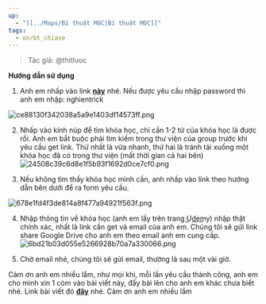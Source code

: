 ```yaml
---
up:
  - "[[../Maps/Bí thuật MOC|Bí thuật MOC]]"
tags:
  - on/bt_chiase
---
```


> Tác giả: @thitluoc

**Hướng dẫn sử dụng**

1. Anh em nhấp vào link [**này**](https://justpaste.it/redirect/3la08/https%3A%2F%2Fairtable.com%2FapprpaSZXzAd4VLFj%2FshrEpA8lB1sXMLrHT%2Ftbl0t2ZrwPIzWObHn) nhé. Nếu được yêu cầu nhập password thì anh em nhập: nghientrick

![ce88130f342038a5a9e1403df14573ff.png](https://justpaste.it/img/ce88130f342038a5a9e1403df14573ff.png)

2. Nhấp vào kính núp để tìm khóa học, chỉ cần 1-2 từ của khóa học là được rồi. Anh em bắt buộc phải tìm kiếm trong thư viện của group trước khi yêu cầu get link. Thứ nhất là vừa nhanh, thứ hai là tránh tải xuống một khóa học đã có trong thư viện (mất thời gian cả hai bên) ![24508c39c6d8e1f5b93f1692d0ce7cf0.png](https://justpaste.it/img/24508c39c6d8e1f5b93f1692d0ce7cf0.png)

3. Nếu không tìm thấy khóa học mình cần, anh nhấp vào link theo hướng dẫn bên dưới để ra form yêu cầu.

![678e1fd4f3de814a8f477a94921f563f.png](https://justpaste.it/img/678e1fd4f3de814a8f477a94921f563f.png)

4. Nhập thông tin về khóa học (anh em lấy trên trang U͟d͟e͟m͟y) nhập thật chính xác, nhất là link cần get và email của anh em. Chúng tôi sẽ gửi link share Google Drive cho anh em theo email anh em cung cấp. ![6bd21b03d055e5266928b70a7a330066.png](https://justpaste.it/img/6bd21b03d055e5266928b70a7a330066.png)

5. Chờ email nhé, chúng tôi sẽ gửi email, thường là sau một vài giờ.

Cảm ơn anh em nhiều lắm, như mọi khi, mỗi lần yêu cầu thành công, anh em cho mình xin 1 còm vào bài viết này, đẩy bài lên cho anh em khác chưa biết nhé. Link bài viết đó [**đây**](https://justpaste.it/redirect/3la08/https%3A%2F%2Fwww.facebook.com%2Fgroups%2Fnghienlaptopviet%2Fposts%2F310236318364266%2F) nhé. Cảm ơn anh em nhiều lắm